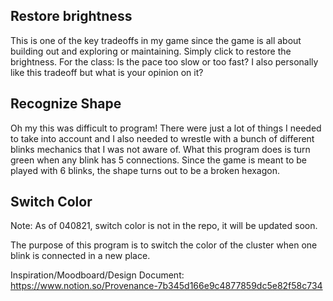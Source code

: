 ## Restore brightness

This is one of the key tradeoffs in my game since the game is all about building out and exploring or maintaining. Simply click to restore the brightness. For the class: Is the pace too slow or too fast? I also personally like this tradeoff but what is your opinion on it?

## Recognize Shape

Oh my this was difficult to program! There were just a lot of things I needed to take into account and I also needed to wrestle with a bunch of different blinks mechanics that I was not aware of. What this program does is turn green when any blink has 5 connections. Since the game is meant to be played with 6 blinks, the shape turns out to be a broken hexagon. 

## Switch Color

Note: As of 040821, switch color is not in the repo, it will be updated soon.

The purpose of this program is to switch the color of the cluster when one blink is connected in a new place. 

Inspiration/Moodboard/Design Document: https://www.notion.so/Provenance-7b345d166e9c4877859dc5e82f58c734 
